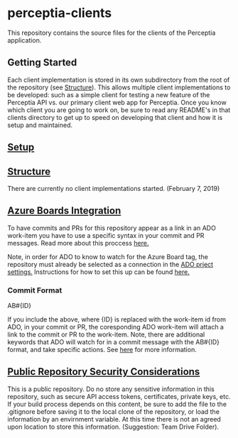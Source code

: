 # perceptia-clients
This repository contains the source files for the clients of the Perceptia application. 

## Getting Started
Each client implementation is stored in its own subdirectory from the root of the repository (see [Structure](#structure)). This allows multiple client implementations to be developed: such as a simple client for testing a new feature of the Perceptia API vs. our primary client web app for Perceptia. Once you know which client you are going to work on, be sure to read any README's in that clients directory to get up to speed on developing that client and how it is setup and maintained. 

## [Setup](#setup)

## [Structure](#structure)
There are currently no client implementations started. (February 7, 2019)

## [Azure Boards Integration](#azure-boards-integration)
To have commits and PRs for this repository appear as a link in an ADO work-item you have to use a specific syntax in your commit and PR messages. Read more about this proccess [here.](https://docs.microsoft.com/en-us/azure/devops/boards/github/link-to-from-github?view=vsts)

Note, in order for ADO to know to watch for the Azure Board tag, the repository must already be selected as a connection in the [ADO prject settings.](https://dev.azure.com/uw-thalesians/Capstone%202019/_settings/boards-external-integration) Instructions for how to set this up can be found [here.](https://docs.microsoft.com/en-us/azure/devops/boards/github/index?view=vsts) 

### Commit Format
AB#{ID}

If you include the above, where {ID} is replaced with the work-item id from ADO, in your commit or PR, the coresponding ADO work-item will attach a link to the commit or PR to the work-item. Note, there are additional keywords that ADO will watch for in a commit message with the AB#{ID} format, and take specific actions. See [here](https://docs.microsoft.com/en-us/azure/devops/boards/github/link-to-from-github?view=vsts) for more information.  


## [Public Repository Security Considerations](#security-considerations)
This is a public repository. Do no store any sensitive information in this repository, such as secure API access tokens, certificates, private keys, etc. If your build process depends on this content, be sure to add the file to the .gitignore before saving it to the local clone of the repository, or load the information by an envirnment variable. At this time there is not an agreed upon location to store this information. (Suggestion: Team Drive Folder).
